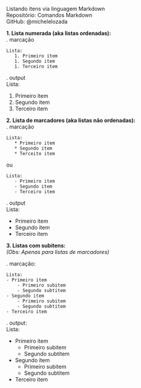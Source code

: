 Listando itens via linguagem Markdown    
Repositório: Comandos Markdown  
GitHub: @michelelozada    
  
  
**1. Lista numerada (aka listas ordenadas):**  
. marcação  
```
Lista:
   1. Primeiro item 
   1. Segundo item 
   1. Terceiro item 
```

. output  
Lista:
   1. Primeiro item 
   2. Segundo item 
   3. Terceiro item    
  
   
**2. Lista de marcadores (aka listas não ordenadas):**  
. marcação    
```
Lista:
   * Primeiro item 
   * Segundo item
   * Terceito item
```
ou

```
Lista:
   - Primeiro item 
   - Segundo item
   - Terceiro item
```
  
. output    
Lista:
   * Primeiro item 
   * Segundo item
   * Terceiro item
     
  
**3. Listas com subitens:**  
*(Obs: Apenas para listas de marcadores)*  

. marcação:    
```
Lista:
- Primeiro item 
	- Primeiro subitem
	- Segundo subtitem
- Segundo item 
	- Primeiro subitem
	- Segundo subtitem
- Terceiro item 
```
  
. output:  
Lista:
- Primeiro item 
	- Primeiro subitem
	- Segundo subtitem
- Segundo item 
	- Primeiro subitem
	- Segundo subtitem
- Terceiro item